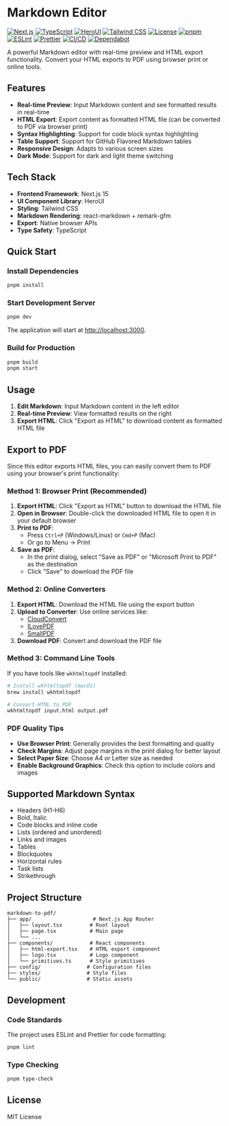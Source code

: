# Markdown Editor

[![Next.js](https://img.shields.io/badge/Next.js-15.3.1-black?style=for-the-badge&logo=next.js)](https://nextjs.org/)
[![TypeScript](https://img.shields.io/badge/TypeScript-5.6.3-blue?style=for-the-badge&logo=typescript)](https://www.typescriptlang.org/)
[![HeroUI](https://img.shields.io/badge/HeroUI-2.4.20-purple?style=for-the-badge)](https://heroui.com/)
[![Tailwind CSS](https://img.shields.io/badge/Tailwind_CSS-4.1.11-38B2AC?style=for-the-badge&logo=tailwind-css)](https://tailwindcss.com/)
[![License](https://img.shields.io/badge/License-MIT-green?style=for-the-badge)](LICENSE)
[![pnpm](https://img.shields.io/badge/pnpm-9.15.4-FF6C37?style=for-the-badge&logo=pnpm)](https://pnpm.io/)
[![ESLint](https://img.shields.io/badge/ESLint-9.25.1-4B32C3?style=for-the-badge&logo=eslint)](https://eslint.org/)
[![Prettier](https://img.shields.io/badge/Prettier-3.5.3-F7B93E?style=for-the-badge&logo=prettier)](https://prettier.io/)
[![CI/CD](https://img.shields.io/github/actions/workflow/status/JayJay1024/markdown-to-pdf/ci.yml?branch=main&style=for-the-badge)](https://github.com/JayJay1024/markdown-to-pdf/actions)
[![Dependabot](https://img.shields.io/badge/Dependabot-enabled-025E8C?style=for-the-badge&logo=dependabot)](https://dependabot.com/)

A powerful Markdown editor with real-time preview and HTML export functionality. Convert your HTML exports to PDF using browser print or online tools.

## Features

- **Real-time Preview**: Input Markdown content and see formatted results in real-time
- **HTML Export**: Export content as formatted HTML file (can be converted to PDF via browser print)
- **Syntax Highlighting**: Support for code block syntax highlighting
- **Table Support**: Support for GitHub Flavored Markdown tables
- **Responsive Design**: Adapts to various screen sizes
- **Dark Mode**: Support for dark and light theme switching

## Tech Stack

- **Frontend Framework**: Next.js 15
- **UI Component Library**: HeroUI
- **Styling**: Tailwind CSS
- **Markdown Rendering**: react-markdown + remark-gfm
- **Export**: Native browser APIs
- **Type Safety**: TypeScript

## Quick Start

### Install Dependencies

```bash
pnpm install
```

### Start Development Server

```bash
pnpm dev
```

The application will start at [http://localhost:3000](http://localhost:3000).

### Build for Production

```bash
pnpm build
pnpm start
```

## Usage

1. **Edit Markdown**: Input Markdown content in the left editor
2. **Real-time Preview**: View formatted results on the right
3. **Export HTML**: Click "Export as HTML" to download content as formatted HTML file

## Export to PDF

Since this editor exports HTML files, you can easily convert them to PDF using your browser's print functionality:

### Method 1: Browser Print (Recommended)

1. **Export HTML**: Click "Export as HTML" button to download the HTML file
2. **Open in Browser**: Double-click the downloaded HTML file to open it in your default browser
3. **Print to PDF**:
   - Press `Ctrl+P` (Windows/Linux) or `Cmd+P` (Mac)
   - Or go to Menu → Print
4. **Save as PDF**:
   - In the print dialog, select "Save as PDF" or "Microsoft Print to PDF" as the destination
   - Click "Save" to download the PDF file

### Method 2: Online Converters

1. **Export HTML**: Download the HTML file using the export button
2. **Upload to Converter**: Use online services like:
   - [CloudConvert](https://cloudconvert.com/html-to-pdf)
   - [ILovePDF](https://www.ilovepdf.com/html-to-pdf)
   - [SmallPDF](https://smallpdf.com/html-to-pdf)
3. **Download PDF**: Convert and download the PDF file

### Method 3: Command Line Tools

If you have tools like `wkhtmltopdf` installed:

```bash
# Install wkhtmltopdf (macOS)
brew install wkhtmltopdf

# Convert HTML to PDF
wkhtmltopdf input.html output.pdf
```

### PDF Quality Tips

- **Use Browser Print**: Generally provides the best formatting and quality
- **Check Margins**: Adjust page margins in the print dialog for better layout
- **Select Paper Size**: Choose A4 or Letter size as needed
- **Enable Background Graphics**: Check this option to include colors and images

## Supported Markdown Syntax

- Headers (H1-H6)
- Bold, Italic
- Code blocks and inline code
- Lists (ordered and unordered)
- Links and images
- Tables
- Blockquotes
- Horizontal rules
- Task lists
- Strikethrough

## Project Structure

```
markdown-to-pdf/
├── app/                    # Next.js App Router
│   ├── layout.tsx         # Root layout
│   ├── page.tsx           # Main page
│   └── ...
├── components/            # React components
│   ├── html-export.tsx    # HTML export component
│   ├── logo.tsx           # Logo component
│   └── primitives.ts      # Style primitives
├── config/               # Configuration files
├── styles/               # Style files
└── public/               # Static assets
```

## Development

### Code Standards

The project uses ESLint and Prettier for code formatting:

```bash
pnpm lint
```

### Type Checking

```bash
pnpm type-check
```

## License

MIT License
